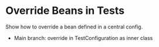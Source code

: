 # Override Beans in Tests

Show how to override a bean defined in a central config.

- Main branch: override in TestConfiguration as inner class
